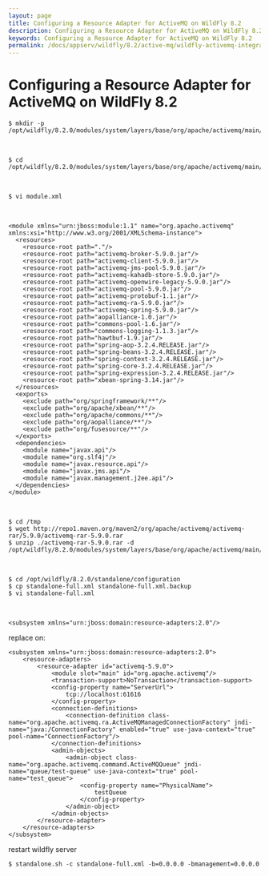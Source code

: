 ```yaml
---
layout: page
title: Configuring a Resource Adapter for ActiveMQ on WildFly 8.2
description: Configuring a Resource Adapter for ActiveMQ on WildFly 8.2
keywords: Configuring a Resource Adapter for ActiveMQ on WildFly 8.2
permalink: /docs/appserv/wildfly/8.2/active-mq/wildfly-activemq-integration-as-application/5.9.0/
---
```


# Configuring a Resource Adapter for ActiveMQ on WildFly 8.2

    $ mkdir -p /opt/wildfly/8.2.0/modules/system/layers/base/org/apache/activemq/main/

<br/>

    $ cd /opt/wildfly/8.2.0/modules/system/layers/base/org/apache/activemq/main/

<br/>

    $ vi module.xml

<br/>

    <module xmlns="urn:jboss:module:1.1" name="org.apache.activemq" xmlns:xsi="http://www.w3.org/2001/XMLSchema-instance">
      <resources>
        <resource-root path="."/>
        <resource-root path="activemq-broker-5.9.0.jar"/>
        <resource-root path="activemq-client-5.9.0.jar"/>
        <resource-root path="activemq-jms-pool-5.9.0.jar"/>
        <resource-root path="activemq-kahadb-store-5.9.0.jar"/>
        <resource-root path="activemq-openwire-legacy-5.9.0.jar"/>
        <resource-root path="activemq-pool-5.9.0.jar"/>
        <resource-root path="activemq-protobuf-1.1.jar"/>
        <resource-root path="activemq-ra-5.9.0.jar"/>
        <resource-root path="activemq-spring-5.9.0.jar"/>
        <resource-root path="aopalliance-1.0.jar"/>
        <resource-root path="commons-pool-1.6.jar"/>
        <resource-root path="commons-logging-1.1.3.jar"/>
        <resource-root path="hawtbuf-1.9.jar"/>
        <resource-root path="spring-aop-3.2.4.RELEASE.jar"/>
        <resource-root path="spring-beans-3.2.4.RELEASE.jar"/>
        <resource-root path="spring-context-3.2.4.RELEASE.jar"/>
        <resource-root path="spring-core-3.2.4.RELEASE.jar"/>
        <resource-root path="spring-expression-3.2.4.RELEASE.jar"/>
        <resource-root path="xbean-spring-3.14.jar"/>
      </resources>
      <exports>
        <exclude path="org/springframework/**"/>
        <exclude path="org/apache/xbean/**"/>
        <exclude path="org/apache/commons/**"/>
        <exclude path="org/aopalliance/**"/>
        <exclude path="org/fusesource/**"/>
      </exports>
      <dependencies>
        <module name="javax.api"/>
        <module name="org.slf4j"/>
        <module name="javax.resource.api"/>
        <module name="javax.jms.api"/>
        <module name="javax.management.j2ee.api"/>
      </dependencies>
    </module>

<br/>

    $ cd /tmp
    $ wget http://repo1.maven.org/maven2/org/apache/activemq/activemq-rar/5.9.0/activemq-rar-5.9.0.rar
    $ unzip ./activemq-rar-5.9.0.rar -d /opt/wildfly/8.2.0/modules/system/layers/base/org/apache/activemq/main/

<br/>

    $ cd /opt/wildfly/8.2.0/standalone/configuration
    $ cp standalone-full.xml standalone-full.xml.backup
    $ vi standalone-full.xml

<br/>

    <subsystem xmlns="urn:jboss:domain:resource-adapters:2.0"/>

replace on:

    <subsystem xmlns="urn:jboss:domain:resource-adapters:2.0">
        <resource-adapters>
            <resource-adapter id="activemq-5.9.0">
                <module slot="main" id="org.apache.activemq"/>
                <transaction-support>NoTransaction</transaction-support>
                <config-property name="ServerUrl">
                    tcp://localhost:61616
                </config-property>
                <connection-definitions>
                    <connection-definition class-name="org.apache.activemq.ra.ActiveMQManagedConnectionFactory" jndi-name="java:/ConnectionFactory" enabled="true" use-java-context="true" pool-name="ConnectionFactory"/>
                </connection-definitions>
                <admin-objects>
                    <admin-object class-name="org.apache.activemq.command.ActiveMQQueue" jndi-name="queue/test-queue" use-java-context="true" pool-name="test_queue">
                        <config-property name="PhysicalName">
                            testQueue
                        </config-property>
                    </admin-object>
                </admin-objects>
            </resource-adapter>
        </resource-adapters>
    </subsystem>

restart wildfly server

    $ standalone.sh -c standalone-full.xml -b=0.0.0.0 -bmanagement=0.0.0.0
